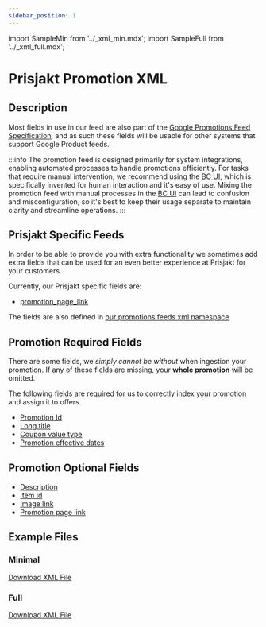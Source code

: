```yaml
---
sidebar_position: 1
---
```

import SampleMin from '../_xml_min.mdx';
import SampleFull from '../_xml_full.mdx';

# Prisjakt Promotion XML

## Description

Most fields in use in our feed are also part of the [Google Promotions Feed Specification](https://support.google.com/merchants/answer/2906014?hl=en), and as such these fields will be usable for other systems that support Google Product feeds.

:::info
The promotion feed is designed primarily for system integrations, enabling automated processes to handle promotions efficiently. 
For tasks that require manual intervention, we recommend using the [BC UI](https://app.business.prisjakt.nu/), 
which is specifically invented for human interaction and it's easy of use. 
Mixing the promotion feed with manual processes in the [BC UI](https://app.business.prisjakt.nu/) can lead to confusion and misconfiguration, 
so it's best to keep their usage separate to maintain clarity and streamline operations.
:::

## Prisjakt Specific Feeds

In order to be able to provide you with extra functionality we sometimes add extra fields that can be used for an even better experience at Prisjakt for your customers.

Currently, our Prisjakt specific fields are:

- [promotion_page_link](/feeds/promotion/fields/promotion_page_link.md)

The fields are also defined in [our promotions feeds xml namespace](/advanced/xml/index.md#namespaces)

## Promotion Required Fields

There are some fields, we *simply cannot be without* when ingestion your promotion. If any of these fields are missing, your **whole promotion** will be omitted.

The following fields are required for us to correctly index your promotion and assign it to offers.

- [Promotion Id](/feeds/promotion/fields/promotion_id.md)
- [Long title](/feeds/promotion/fields/long_title.md)
- [Coupon value type](/feeds/promotion/fields/coupon_value_type.md)
- [Promotion effective dates](/feeds/promotion/fields/promotion_effective_dates.md)

## Promotion Optional Fields
- [Description](/feeds/promotion/fields/description.md)
- [Item id](/feeds/promotion/fields/item_id.md)
- [Image link](/feeds/promotion/fields/image_link.md)
- [Promotion page link](/feeds/promotion/fields/promotion_page_link.md)

## Example Files

### Minimal

[Download XML File](pathname:///examples/promotion/min.xml)
<SampleMin />

### Full

[Download XML File](pathname:///examples/promotion/full.xml)
<SampleFull />
